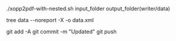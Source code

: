 ./xopp2pdf-with-nested.sh input_folder output_folder(writer/data)

tree data --noreport -X -o data.xml


git add -A
git commit -m "Updated"
git push